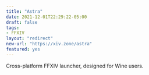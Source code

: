 ```yaml
---
title: "Astra"
date: 2021-12-01T22:29:22-05:00
draft: false
tags:
- FFXIV
layout: "redirect"
new-url: "https://xiv.zone/astra"
featured: yes
---
```


Cross-platform FFXIV launcher, designed for Wine users.